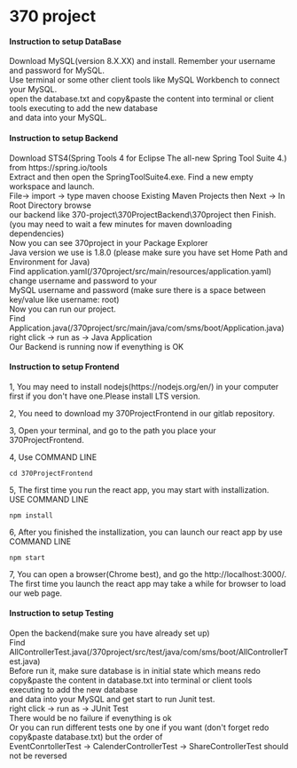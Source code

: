 # 370 project


<h4>Instruction to setup DataBase</h4>
Download MySQL(version 8.X.XX) and install. Remember your username and password for MySQL.<br>
Use terminal or some other client tools like MySQL Workbench to connect your MySQL.<br>
open the database.txt and copy&paste the content into terminal or client tools executing to add the new database<br>
and data into your MySQL.<br>

<h4>Instruction to setup Backend</h4>
Download STS4(Spring Tools 4 for Eclipse The all-new Spring Tool Suite 4.) from https://spring.io/tools<br>
Extract and then open the SpringToolSuite4.exe. Find a new empty workspace and launch.<br>
File-> import -> type maven choose Existing Maven Projects then Next -> In Root Directory browse<br>
our backend like 370-project\370ProjectBackend\370project then Finish. <br>
(you may need to wait a few minutes for maven downloading dependencies)<br>
Now you can see 370project in your Package Explorer<br>
Java version we use is 1.8.0 (please make sure you have set Home Path and Environment for Java)<br>
Find application.yaml(/370project/src/main/resources/application.yaml) change username and password to your <br>
MySQL username and password (make sure there is a space between key/value like username: root)<br>
Now you can run our project.<br>
Find Application.java(/370project/src/main/java/com/sms/boot/Application.java) <br>
right click -> run as -> Java Application<br>
Our Backend is running now if evenything is OK<br>

<h4>Instruction to setup Frontend</h4>
1, You may need to install nodejs(https://nodejs.org/en/) in your computer first if you don't have one.Please install LTS version.<br>

2, You need to download my 370ProjectFrontend in our gitlab repository.<br>

3, Open your terminal, and go to the path you place your 370ProjectFrontend.<br>

4, Use COMMAND LINE <br>
```console
cd 370ProjectFrontend
```

5, The first time you run the react app, you may start with installization.<br>
USE COMMAND LINE <br>
```console
npm install
```

6, After you finished the installization, you can launch our react app by use COMMAND LINE <br>
```console
npm start
```

7, You can open a browser(Chrome best), and go the http://localhost:3000/.<br>
The first time you launch the react app may take a while for browser to load our web page.<br>


<h4>Instruction to setup Testing</h4> 
Open the backend(make sure you have already set up)<br>
Find AllControllerTest.java(/370project/src/test/java/com/sms/boot/AllControllerTest.java)<br>
Before run it, make sure database is in initial state which means redo <br>
copy&paste the content in database.txt into terminal or client tools executing to add the new database<br>
and data into your MySQL and get start to run Junit test.<br>
right click -> run as -> JUnit Test<br>
There would be no failure if evenything is ok<br>
Or you can run different tests one by one if you want (don't forget redo copy&paste database.txt) but the order of  <br>
EventConrtollerTest -> CalenderControllerTest -> ShareControllerTest should not be reversed<br>